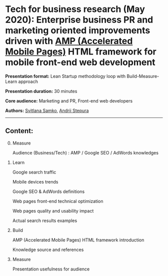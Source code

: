 # Tech for business research (May 2020): Enterprise business PR and marketing oriented improvements driven with [AMP (Accelerated Mobile Pages)](https://github.com/ampproject) HTML framework for mobile front-end web development


**Presentation format:** Lean Startup methodology loop with Build-Measure-Learn approach

**Presentation duration:** 30 minutes

**Core audience:** Marketing and PR, Front-end web developers

**Authors:** [Svitlana Samko](https://www.linkedin.com/in/svitlana-samko/), [Andrii Stepura](https://www.linkedin.com/in/andriistepura/)

---

## Content:


0. Measure

   Audience (Business/Tech) : AMP / Google SEO / AdWords knowledges


1. Learn

   Google search traffic

   Mobile devices trends

   Google SEO & AdWords definitions
   
   Web pages front-end technical optimization

   Web pages quality and usability impact

   Actual search results examples


2. Build

   AMP (Accelerated Mobile Pages) HTML framework introduction

   Knowledge source and references


3. Measure

   Presentation usefulness for audience

